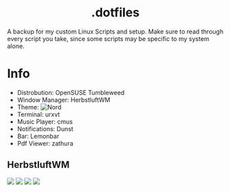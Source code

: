 <h1 align="center"> .dotfiles </h1>

A backup for my custom Linux Scripts and setup. Make sure to read through every script you take, since some scripts may be specific to my system alone.

# Info
- Distrobution: OpenSUSE Tumbleweed
- Window Manager: HerbstluftWM
- Theme: ![Nord](https://github.com/arcticicestudio/nord)
- Terminal: urxvt
- Music Player: cmus
- Notifications: Dunst
- Bar: Lemonbar
- Pdf Viewer: zathura
## HerbstluftWM
![](https://cdn.discordapp.com/attachments/743628295668498443/828675038869192704/unknown.png)
![](https://cdn.discordapp.com/attachments/743628295668498443/828675254729179206/unknown.png)
![](https://cdn.discordapp.com/attachments/743628295668498443/828675947942117376/unknown.png)
![](https://cdn.discordapp.com/attachments/743628295668498443/828676705983397888/unknown.png)
